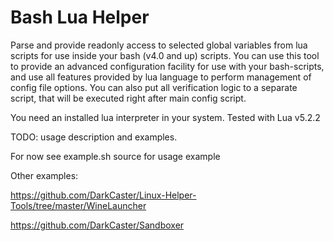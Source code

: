 # Bash Lua Helper

Parse and provide readonly access to selected global variables from lua scripts for use inside your bash (v4.0 and up) scripts.
You can use this tool to provide an advanced configuration facility for use with your bash-scripts, and use all features provided by lua language to perform management of config file options.
You can also put all verification logic to a separate script, that will be executed right after main config script.

You need an installed lua interpreter in your system. Tested with Lua v5.2.2

TODO: usage description and examples.

For now see example.sh source for usage example

Other examples:

https://github.com/DarkCaster/Linux-Helper-Tools/tree/master/WineLauncher

https://github.com/DarkCaster/Sandboxer


